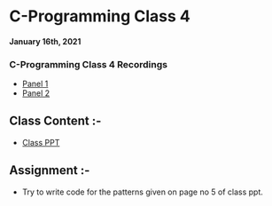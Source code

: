 # C-Programming Class 4

#### January 16th, 2021

### C-Programming Class 4 Recordings
- [Panel 1](https://drive.google.com/file/d/1jP9WQOQZqloX0MPDWJMvGjyorLjHhA6I/view?usp=sharing)
- [Panel 2](https://drive.google.com/file/d/1XB8rCDvDqTqIpbwbzdaqNFWhQBfal947/view?usp=sharing)

## Class Content :-
- [Class PPT](./CC_FirstYr_Class5.pdf)

## Assignment :-
- Try to write code for the patterns given on page no 5 of class ppt.
